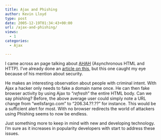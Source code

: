 ```yaml
---
title: Ajax and Phishing
author: Kevin Lloyd
type: post
date: 2005-12-19T01:34:43+00:00
url: /ajax-and-phishing/
views:
  - 1
categories:
  - Ajax

---
```

I came across an page talking about [AHAH][1] (Asynchronous HTML and HTTP). I&#8217;ve already done an [article on this][2], but this one caught my eye because of his mention about security.

He makes an interesting observation about people with criminal intent. With Ajax a hacker only needs to fake a domain name once. He can then fake browser activity by using Ajax to &#8220;_refresh_&#8221; the entire HTML body. Can we say phishing? Before, the above average user could simply note a URL change from &#8220;wellsfargo.com&#8221; to &#8220;206.34.??.??&#8221; for instance. This would be a sufficient alert for most. With no browser redirects the world of attackers using Phishing seems to now be endless.

Just something more to keep in mind with new and developing technology. I&#8217;m sure as it increases in popularity developers with start to address these issues.

 [1]: http://www.hivemindz.com/ahah_is_why_not_to_ajax
 [2]: https://webdevelopment2.com/2005/11/26/ahah-asynchronous-html-and-http-or-aja.htm